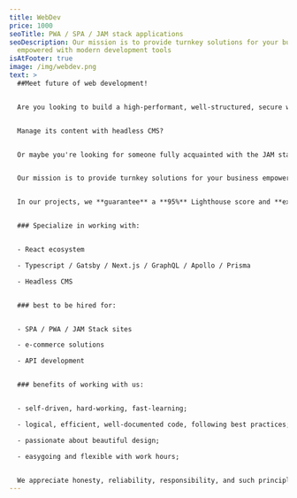 ```yaml
---
title: WebDev
price: 1000
seoTitle: PWA / SPA / JAM stack applications
seoDescription: Our mission is to provide turnkey solutions for your business
  empowered with modern development tools
isAtFooter: true
image: /img/webdev.png
text: >
  ##Meet future of web development!


  Are you looking to build a high-performant, well-structured, secure web application? 


  Manage its content with headless CMS?


  Or maybe you're looking for someone fully acquainted with the JAM stack?


  Our mission is to provide turnkey solutions for your business empowered with modern development tools. Such an approach grants excellent performance and great SEO, helps you gain new visitors, and provides an intuitive and seamless experience.


  In our projects, we **guarantee** a **95%** Lighthouse score and **excellent** Web Vitals.


  ### Specialize in working with:


  - React ecosystem

  - Typescript / Gatsby / Next.js / GraphQL / Apollo / Prisma

  - Headless CMS


  ### best to be hired for:


  - SPA / PWA / JAM Stack sites

  - e-commerce solutions

  - API development


  ### benefits of working with us:


  - self-driven, hard-working, fast-learning;

  - logical, efficient, well-documented code, following best practices;

  - passionate about beautiful design;

  - easygoing and flexible with work hours;


  We appreciate honesty, reliability, responsibility, and such principles follow in workflow.
---
```

